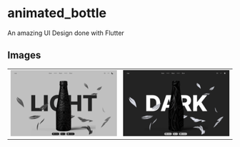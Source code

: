 # animated_bottle

An amazing UI Design done with Flutter

## Images

<table>
  <tr>
    <td>
      <a href="#">
        <img src="./assets/showcase/showcase_0.png" alt="Image 1" width="1000"/>
      </a>
    </td>
     <td>
      <a href="#">
        <img src="./assets/showcase/showcase_1.png" alt="Image 1" width="1000"/>
      </a>
    </td>

</table>
